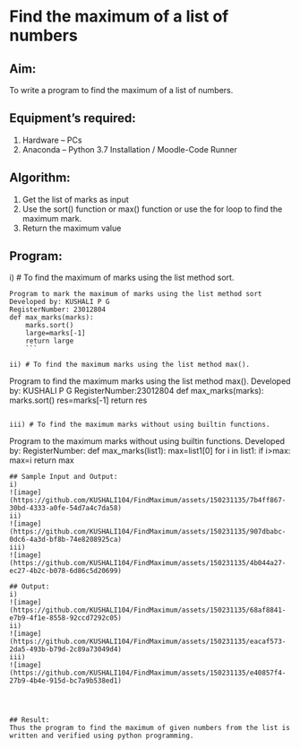 # Find the maximum of a list of numbers
## Aim:
To write a program to find the maximum of a list of numbers.
## Equipment’s required:
1.	Hardware – PCs
2.	Anaconda – Python 3.7 Installation / Moodle-Code Runner
## Algorithm:
1.	Get the list of marks as input
2.	Use the sort() function or max() function or use the for loop to find the maximum mark.
3.	Return the maximum value
## Program:

i)	# To find the maximum of marks using the list method sort.
``` 
Program to mark the maximum of marks using the list method sort
Developed by: KUSHALI P G
RegisterNumber: 23012804
def max_marks(marks):
    marks.sort()
    large=marks[-1]
    return large
    ```

ii)	# To find the maximum marks using the list method max().
```
Program to find the maximum marks using the list method max().
Developed by: KUSHALI P G
RegisterNumber:23012804 
def max_marks(marks):
    marks.sort()
    res=marks[-1]
    return res
```

iii) # To find the maximum marks without using builtin functions.
``` 
Program to the maximum marks without using builtin functions.
Developed by: 
RegisterNumber: 
def max_marks(list1):
    max=list1[0]
    for i in list1:
        if i>max:
            max=i
    return max

```
## Sample Input and Output:
i)
![image](https://github.com/KUSHALI104/FindMaximum/assets/150231135/7b4ff867-30bd-4333-a0fe-54d7a4c7da58)
ii)
![image](https://github.com/KUSHALI104/FindMaximum/assets/150231135/907dbabc-0dc6-4a3d-bf8b-74e8208925ca)
iii)
![image](https://github.com/KUSHALI104/FindMaximum/assets/150231135/4b044a27-ec27-4b2c-b078-6d86c5d20699)

## Output:
i)
![image](https://github.com/KUSHALI104/FindMaximum/assets/150231135/68af8841-e7b9-4f1e-8558-92ccd7292c05)
ii)
![image](https://github.com/KUSHALI104/FindMaximum/assets/150231135/eacaf573-2da5-493b-b79d-2c89a73049d4)
iii)
![image](https://github.com/KUSHALI104/FindMaximum/assets/150231135/e40857f4-27b9-4b4e-915d-bc7a9b538ed1)




## Result:
Thus the program to find the maximum of given numbers from the list is written and verified using python programming.
